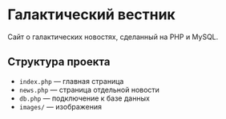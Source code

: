 # Галактический вестник
Сайт о галактических новостях, сделанный на PHP и MySQL.

## Структура проекта
- `index.php` — главная страница
- `news.php` — страница отдельной новости
- `db.php` — подключение к базе данных
- `images/` — изображения
